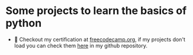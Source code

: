 # <span color="green">Some projects to learn the basics of python</span>
- 📃 Checkout my certification at <a href="https://www.freecodecamp.org/certification/EduardoKauanBorges/scientific-computing-with-python-v7">freecodecamp.org</a>,
if my projects don't load you can check them <a href="https://github.com/MrHadaward/Study_Projects_Python">here</a> in my github repository.
